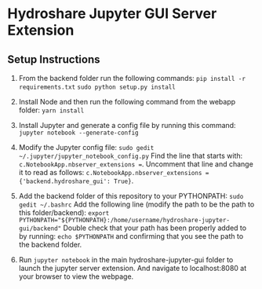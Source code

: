 # Hydroshare Jupyter GUI Server Extension

## Setup Instructions

1. From the backend folder run the following commands:
`pip install -r requirements.txt`
`sudo python setup.py install`

2. Install Node and then run the following command from the webapp folder:
`yarn install`

3. Install Jupyter and generate a config file by running this command:
`jupyter notebook --generate-config`

4. Modify the Jupyter config file:
`sudo gedit ~/.jupyter/jupyter_notebook_config.py`
Find the line that starts with: `c.NotebookApp.nbserver_extensions =`.
Uncomment that line and change it to read as follows:
`c.NotebookApp.nbserver_extensions = {'backend.hydroshare_gui': True}`.

5. Add the backend folder of this repository to your PYTHONPATH:
`sudo gedit ~/.bashrc`
Add the following line (modify the path to be the path to this folder/backend):
`export PYTHONPATH="${PYTHONPATH}:/home/username/hydroshare-jupyter-gui/backend"`
Double check that your path has been properly added to by running:
`echo $PYTHONPATH`
and confirming that you see the path to the backend folder.

6. Run `jupyter notebook` in the main hydroshare-jupyter-gui folder to launch
the jupyter server extension. And navigate to localhost:8080 at your browser
to view the webpage.
